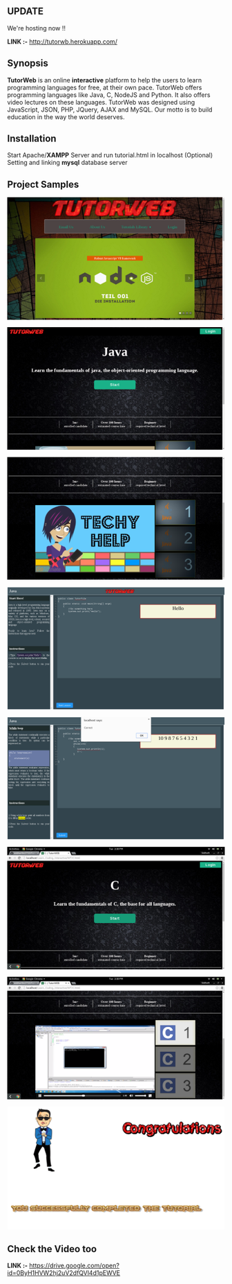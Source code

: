 ## UPDATE

We're hosting now !!

**LINK :-** http://tutorwb.herokuapp.com/


## Synopsis

**TutorWeb** is an online **interactive** platform to help the users to learn programming languages
for free, at their own pace. TutorWeb offers programming languages like Java, C, NodeJS
and Python. It also offers video lectures on these languages. TutorWeb was designed using
JavaScript, JSON, PHP, JQuery, AJAX and MySQL. Our motto is to build education in the
way the world deserves.

## Installation

Start Apache/**XAMPP** Server and run tutorial.html in localhost
(Optional) Setting and linking  **mysql** database server

## Project Samples

![alt tag](/pics/1.png?raw=true)

![alt tag](/pics/2.png?raw=true)

![alt tag](/pics/3.png?raw=true)

![alt tag](/pics/4.png?raw=true)

![alt tag](/pics/5.png?raw=true)

![alt tag](/pics/6.png?raw=true)

![alt tag](/pics/7.png?raw=true)

![alt tag](/pics/8.png?raw=true)

## Check the Video too

**LINK :-** https://drive.google.com/open?id=0ByH1HVW2hj2uV2dfQVl4d1pEWVE



